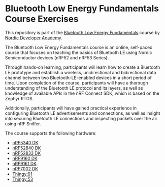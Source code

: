 # Bluetooth Low Energy Fundamentals Course Exercises
This repository is part of the [Bluetooth Low Energy Fundamentals](https://academy.nordicsemi.com/courses/bluetooth-low-energy-fundamentals/) course by [Nordic Developer Academy](https://academy.nordicsemi.com).

The Bluetooth Low Energy Fundamentals course is an online, self-paced course that focuses on teaching the basics of Bluetooth LE using Nordic Semiconductor devices (nRF52 and nRF53 Series).

Through hands-on learning, participants will learn how to create a Bluetooth LE prototype and establish a wireless, unidirectional and bidirectional data channel between two Bluetooth-LE-enabled devices in a short period of time.
Upon completion of the course, participants will have a thorough understanding of the Bluetooth LE protocol and its layers, as well as knowledge of available APIs in the nRF Connect SDK, which is based on the Zephyr RTOS.

Additionally, participants will have gained practical experience in configuring Bluetooth LE advertisements and connections, as well as insight into securing Bluetooth LE connections and inspecting packets over the air using nRF Sniffer.

The course supports the following hardware:
 - [nRF5340 DK](https://www.nordicsemi.com/Software-and-tools/Development-Kits/nRF5340-DK) 
 - [nRF52840 DK](https://www.nordicsemi.com/Software-and-tools/Development-Kits/nRF52840-DK)
 - [nRF52833 DK](https://www.nordicsemi.com/Software-and-tools/Development-Kits/nRF52833-DK)
 - [nRF9160 DK](https://www.nordicsemi.com/Products/Development-hardware/nrf9160-dk)
 - [nRF9161 DK](https://www.nordicsemi.com/Products/Development-hardware/nRF9161-DK).
 - [nRF7002 DK](https://www.nordicsemi.com/Products/Development-hardware/nRF7002-DK)
 - [Thingy:91](https://www.nordicsemi.com/Products/Development-hardware/Nordic-Thingy-91)
 - [Thingy:53](https://www.nordicsemi.com/Products/Development-hardware/Nordic-Thingy-53)
   
